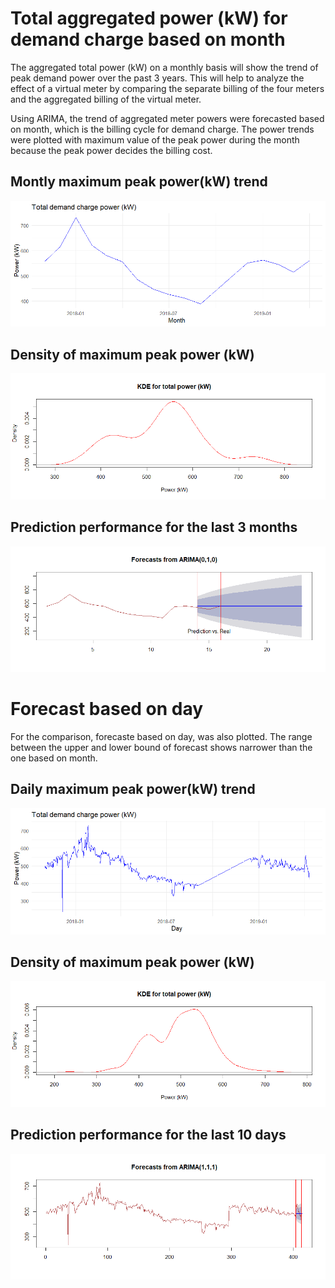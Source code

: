 
# Total aggregated power (kW) for demand charge based on month

The aggregated total power (kW) on a monthly basis will show the trend of peak demand power over the past 3 years. This will help to analyze the effect of a virtual meter by comparing the separate billing of the four meters and the aggregated billing of the virtual meter. 

Using ARIMA, the trend of aggregated meter powers were forecasted based on month, which is the billing cycle for demand charge. The power trends were plotted with maximum value of the peak power during the month because the peak power decides the billing cost.

## Montly maximum peak power(kW) trend

![](charge_files/figure-html/unnamed-chunk-1-1.png)<!-- -->


## Density of maximum peak power (kW)

![](charge_files/figure-html/unnamed-chunk-2-1.png)<!-- -->

## Prediction performance for the last 3 months

![](charge_files/figure-html/unnamed-chunk-3-1.png)<!-- -->



# Forecast based on day

For the comparison, forecaste based on day, was also plotted. The range between the upper and lower bound of forecast shows narrower than the one based on month. 

## Daily maximum peak power(kW) trend

![](charge_files/figure-html/unnamed-chunk-4-1.png)<!-- -->


## Density of maximum peak power (kW)

![](charge_files/figure-html/unnamed-chunk-5-1.png)<!-- -->

## Prediction performance for the last 10 days

![](charge_files/figure-html/unnamed-chunk-6-1.png)<!-- -->

